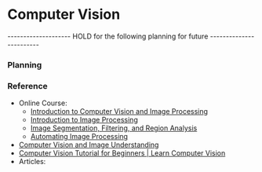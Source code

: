 # Computer Vision

-------------------- HOLD for the following planning for future ------------------------

### Planning
   

### Reference
* Online Course:
   * [Introduction to Computer Vision and Image Processing](https://www.coursera.org/learn/introduction-computer-vision-watson-opencv)
   * [Introduction to Image Processing](https://www.coursera.org/learn/introduction-image-processing/home/week/3)
   * [Image Segmentation, Filtering, and Region Analysis](https://www.coursera.org/learn/image-segmentation/home/week/1)
   * [Automating Image Processing](https://www.coursera.org/learn/automating-image-processing/home/week/1)
* [Computer Vision and Image Understanding](https://www.sciencedirect.com/journal/computer-vision-and-image-understanding/vol/221/suppl/C)	
* [Computer Vision Tutorial for Beginners | Learn Computer Vision](https://www.projectpro.io/data-science-in-python-tutorial/computer-vision-tutorial-for-beginners#mcetoc_1fcvfccbed)
* Articles:

